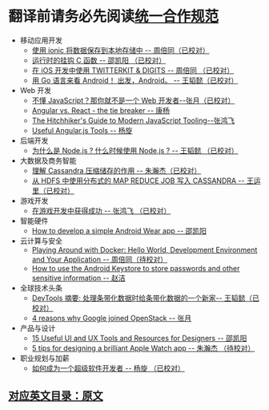 # 翻译前请务必先阅读[统一合作规范](https://github.com/yangxuanxc/guide-for-yangxuan/blob/master/guide.md) 

- 移动应用开发
  - [使用 ionic 将数据保存到本地存储中 -- 周倍同（已校对）](persisting-data-local-storage.md)
  - [运行时的挂钩 C 函数 -- 邵凯阳 （已校对）](hooking-c-functions-at-runtime.md)
  - [在 iOS 开发中使用 TWITTERKIT & DIGITS -- 周倍同 （已校对）](developing-twitterkit-digits-ios.md)
  - [用 Go 语言来看 Android！ 出发，Android。 -- 王韬懿（已校对）](go-mobile-intro.md)
- Web 开发
  - [不懂 JavaScript？那你就不是一个 Web 开发者--张月（已校对）](web-developer.md)
  - [Angular vs. React - the tie breaker -- 康杨 ](tie-breaker.md)
  - [The Hitchhiker's Guide to Modern JavaScript Tooling--张鸿飞 ](javaScript-tooling.md)
  - [Useful Angular.js Tools -- 杨旋](useful-tool.md)
- 后端开发
  - [为什么是 Node.js ? 什么时候使用 Node.js ? -- 王韬懿 （已校对）](node-js.md)
- 大数据及商务智能
  - [理解 Cassandra 压缩储存的作用 -- 朱瀚杰（已校对） ](cassandra-compact-storage.md)
  - [从 HDFS 中使用分布式的 MAP REDUCE JOB 写入 CASSANDRA  -- 王运里（已校对）](hadoop-map.md)
- 游戏开发
  - [在游戏开发中获得成功 -- 张鸿飞 （已校对） ](games-development.md)
- 智能硬件
  - [How to develop a simple Android Wear app -- 邵凯阳](android-wear-app.md)
- 云计算与安全
  - [Playing Around with Docker: Hello World, Development Environment and Your Application -- 周倍同（待校对）](docker.md)
  - [How to use the Android Keystore to store passwords and other sensitive information -- 赵洁](android-ketstore.md)
- 全球技术头条
  - [DevTools 摘要: 处理条带化数据时给条带化数据的一个新家-- 王韬懿（已校对）](throttling.md)
  - [4 reasons why Google joined OpenStack -- 张月](openstack.md)
- 产品与设计
  - [15 Useful UI and UX Tools and Resources for Designers -- 邵凯阳](tools-resources.md)
  - [5 tips for designing a brilliant Apple Watch app -- 朱瀚杰 （待校对）](apple-watch.md)
- 职业规划与加薪
  - [如何成为一个超级软件开发者 -- 杨旋 （已校对）](super-software-developer.md)

## [对应英文目录：原文](yuanwen.md)

